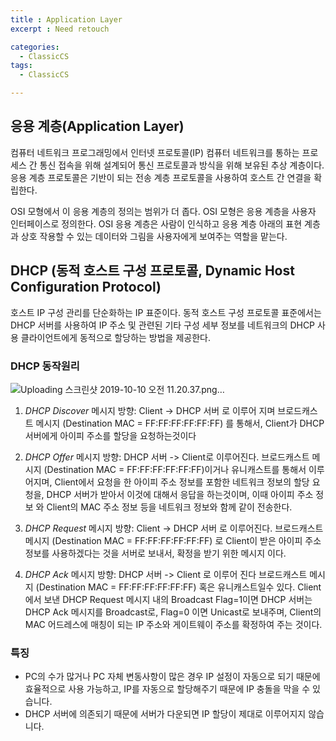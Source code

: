 ```yaml
---
title : Application Layer
excerpt : Need retouch

categories:
  - ClassicCS
tags:
  - ClassicCS

---
```


## 응용 계층(Application Layer)

컴퓨터 네트워크 프로그래밍에서 인터넷 프로토콜(IP) 컴퓨터 네트워크를 통하는 프로세스 간 통신 접속을 위해 설계되어 통신 프로토콜과 방식을 위해 보유된 추상 계층이다. 응용 계층 프로토콜은 기반이 되는 전송 계층 프로토콜을 사용하여 호스트 간 연결을 확립한다.

OSI 모형에서 이 응용 계층의 정의는 범위가 더 좁다. OSI 모형은 응용 계층을 사용자 인터페이스로 정의한다. OSI 응용 계층은 사람이 인식하고 응용 계층 아래의 표현 계층과 상호 작용할 수 있는 데이터와 그림을 사용자에게 보여주는 역할을 맡는다.

## DHCP (동적 호스트 구성 프로토콜, Dynamic Host Configuration Protocol)

호스트 IP 구성 관리를 단순화하는 IP 표준이다. 동적 호스트 구성 프로토콜 표준에서는 DHCP 서버를 사용하여 IP 주소 및 관련된 기타 구성 세부 정보를 네트워크의 DHCP 사용 클라이언트에게 동적으로 할당하는 방법을 제공한다.

### DHCP 동작원리

![Uploading 스크린샷 2019-10-10 오전 11.20.37.png…](https://user-images.githubusercontent.com/44635266/66534066-0d073d00-eb50-11e9-9c20-b35a5bcaf11a.png)

1. *DHCP Discover*
메시지 방향: Client -> DHCP 서버 로 이루어 지며 브로드캐스트 메시지 (Destination MAC = FF:FF:FF:FF:FF:FF) 를 통해서, Client가 DHCP 서버에게 아이피 주소를 할당을 요청하는것이다

2. *DHCP Offer*
메시지 방향: DHCP 서버 -> Client로 이루어진다. 브로드캐스트 메시지 (Destination MAC = FF:FF:FF:FF:FF:FF)이거나 유니캐스트를 통해서 이루어지며, Client에서 요청을 한 아이피 주소 정보를 포함한 네트워크 정보의 할당 요청을, DHCP 서버가 받아서 이것에 대해서 응답을 하는것이며, 이때 아이피 주소 정보 와 Client의 MAC 주소 정보 등을 네트워크 정보와 함께 같이 전송한다.

3) *DHCP Request*
메시지 방향: Client -> DHCP 서버 로 이루어진다. 브로드캐스트 메시지 (Destination MAC = FF:FF:FF:FF:FF:FF) 로 Client이 받은 아이피 주소 정보를 사용하겠다는 것을 서버로 보내서, 확정을 받기 위한 메시지 이다.

4) *DHCP Ack*
메시지 방향: DHCP 서버 -> Client 로 이루어 진다 브로드캐스트 메시지 (Destination MAC = FF:FF:FF:FF:FF:FF) 혹은 유니캐스트일수 있다. Client에서 보낸 DHCP Request 메시지 내의 Broadcast Flag=1이면 DHCP 서버는 DHCP Ack 메시지를 Broadcast로, Flag=0 이면 Unicast로 보내주며, Client의 MAC 어드레스에 매칭이 되는 IP 주소와 게이트웨이 주소를 확정하여 주는 것이다.


### 특징

* PC의 수가 많거나 PC 자체 변동사항이 많은 경우 IP 설정이 자동으로 되기 때문에 효율적으로 사용 가능하고, IP를 자동으로 할당해주기 때문에 IP 충돌을 막을 수 있습니다.
* DHCP 서버에 의존되기 때문에 서버가 다운되면 IP 할당이 제대로 이루어지지 않습니다.


